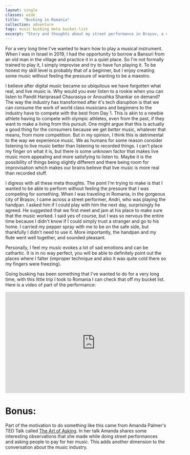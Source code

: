 ```yaml
---
layout: single
classes: wide
title:  "Busking in Romania"
collection: adventure
tags: music busking meta bucket-list
excerpt: "Story and thoughts about my street performance in Brașov, a quiet Romanian city."
---
```


For a very long time I've wanted to learn how to play a musical instrument. When I was in Israel in 2019, I had the opportunity to borrow a Bansuri from an old man in the village and practice it in a quiet place.
So I'm not formally trained to play it, I simply improvise and try to have fun playing it.
To be honest my skill level is probably that of a beginner, but I enjoy creating some music without feeling the pressure of wanting to be a maestro.

I believe after digital music became so ubiquitous we have forgotten what real, and live music is. Why would you ever listen to a rookie when you can listen to Pandit Hariprasad Chaurasiya or Anoushka Shankar on demand? The way the industry has transformed after it's tech disruption is that we can consume the work of world class musicians and beginners to the industry have to compete with the best from Day 1. This is akin to a newbie athlete having to compete with olympic athletes, even from the past, if they want to make a living from this pursuit. One might argue that this is actually a good thing for the consumers because we get *better* music, whatever that means, from more competition. But in my opinion, I think this is detrimental to the way we experience music. We as humans for some reason consider listening to live music better than listening to recorded things. I can't place my finger on what it is, but there is some unknown factor that makes live music more appealing and more satisfying to listen to. Maybe it is the possibility of things being slightly different and there being room for improvisation which makes our brains believe that live music is more real than recorded stuff.

I digress with all these meta thoughts. The point I'm trying to make is that I wanted to be able to perform without feeling the pressure that I was competing for something. When I was traveling in Romania, in the gorgeous city of Brașov, I came across a street performer, Andri, who was playing the handpan. I asked him if I could play with him the next day, surprisingly he agreed. He suggested that we first meet and jam at his place to make sure that the music worked. I said yes of course, but I was so nervous the entire time because I didn't know if I could simply trust a stranger and go to his home. I carried my pepper spray with me to be on the safe side, but thankfully I didn't need to use it. More importantly, the handpan and my flute went well together, and sounded pleasant.

Personally, I feel my music evokes a lot of sad emotions and can be cathartic. It is in no way perfect, you will be able to definitely point out the places where I falter (improper technique and also it was quite cold there so my fingers were freezing).

Going busking has been something that I've wanted to do for a very long time, with this little trip I took to Romania I can check that off my bucket list. Here is a video of part of the performance:

<iframe width="560" height="315" src="https://www.youtube.com/embed/wMnME-I-FgI" title="Busking in Brașov" frameborder="0" allow="accelerometer; autoplay; clipboard-write; encrypted-media; gyroscope; picture-in-picture" allowfullscreen></iframe><br>

# Bonus:

Part of the motivation to do something like this came from Amanda Palmer's TED Talk called [The Art of Asking](https://www.youtube.com/watch?v=xMj_P_6H69g). In her talk Amanda shares some interesting observations that she made while doing street performances and asking people to pay for her music. This adds another dimension to the conversation about the music industry.